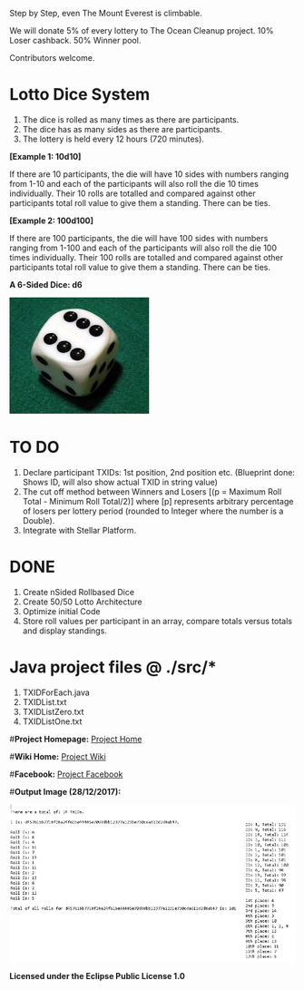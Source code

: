 Step by Step, even The Mount Everest is climbable.

We will donate 5% of every lottery to The Ocean Cleanup project. 10% Loser cashback. 50% Winner pool.

Contributors welcome.

# Lotto Dice System

1. The dice is rolled as many times as there are participants.
2. The dice has as many sides as there are participants. 
3. The lottery is held every 12 hours (720 minutes).


**[Example 1: 10d10]** 

If there are 10 participants, the die will have 10 sides with numbers ranging from 1-10 and each of the participants will also roll the die 10 times individually. Their 10 rolls are totalled and compared against other participants total roll value to give them a standing. There can be ties.

**[Example 2: 100d100]** 

If there are 100 participants, the die will have 100 sides with numbers ranging from 1-100 and each of the participants will also roll the die 100 times individually. Their 100 rolls are totalled and compared against other participants total roll value to give them a standing. There can be ties.

**A 6-Sided Dice: d6**

<img src="img/a%20die.jfif" class="inline"/>


# TO DO

1. Declare participant TXIDs: 1st position, 2nd position etc. (Blueprint done: Shows ID, will also show actual TXID in string value)
2. The cut off method between Winners and Losers [(p = Maximum Roll Total - Minimum Roll Total/2)] where [p] represents arbitrary percentage of losers per lottery period (rounded to Integer where the number is a Double).
3. Integrate with Stellar Platform.

# DONE

1. Create nSided Rollbased Dice
2. Create 50/50 Lotto Architecture
3. Optimize initial Code
4. Store roll values per participant in an array, compare totals versus totals and display standings.



# Java project files @ ./src/*

1. TXIDForEach.java
2. TXIDList.txt
3. TXIDListZero.txt
4. TXIDListOne.txt


#**Project Homepage:** <a href="https://peruzee.github.io/PlanetFunderDiceLotto/">Project Home</a>

#**Wiki Home:** <a href="https://github.com/PeruZee/PlanetFunderDiceLotto/wiki">Project Wiki</a>

#**Facebook:** <a href="https://www.facebook.com/PlanetFunderInitiative/">Project Facebook</a>

#**Output Image (28/12/2017):** 

<img src="img/PlanetFunderOP.png" class="inline"/>

**Licensed under the Eclipse Public License 1.0**
